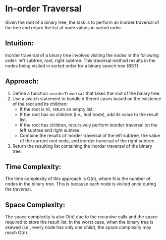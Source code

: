 # In-order Traversal

Given the root of a binary tree, the task is to perform an inorder traversal of the tree and return the list of node values in sorted order.

## Intuition:
Inorder traversal of a binary tree involves visiting the nodes in the following order: left subtree, root, right subtree. This traversal method results in the nodes being visited in sorted order for a binary search tree (BST).

## Approach:
1. Define a function `inorderTraversal` that takes the root of the binary tree.
2. Use a switch statement to handle different cases based on the existence of the root and its children:
   - If the root is nil, return an empty list.
   - If the root has no children (i.e., leaf node), add its value to the result list.
   - If the root has children, recursively perform inorder traversal on the left subtree and right subtree.
   - Combine the results of inorder traversal of the left subtree, the value of the current root node, and inorder traversal of the right subtree.
3. Return the resulting list containing the inorder traversal of the binary tree.

## Time Complexity:
The time complexity of this approach is O(n), where N is the number of nodes in the binary tree. This is because each node is visited once during the traversal.

## Space Complexity:
The space complexity is also O(n) due to the recursive calls and the space required to store the result list. In the worst case, when the binary tree is skewed (i.e., every node has only one child), the space complexity may reach O(n).